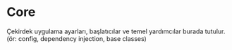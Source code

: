 # Core

Çekirdek uygulama ayarları, başlatıcılar ve temel yardımcılar burada tutulur. (ör: config, dependency injection, base classes)
